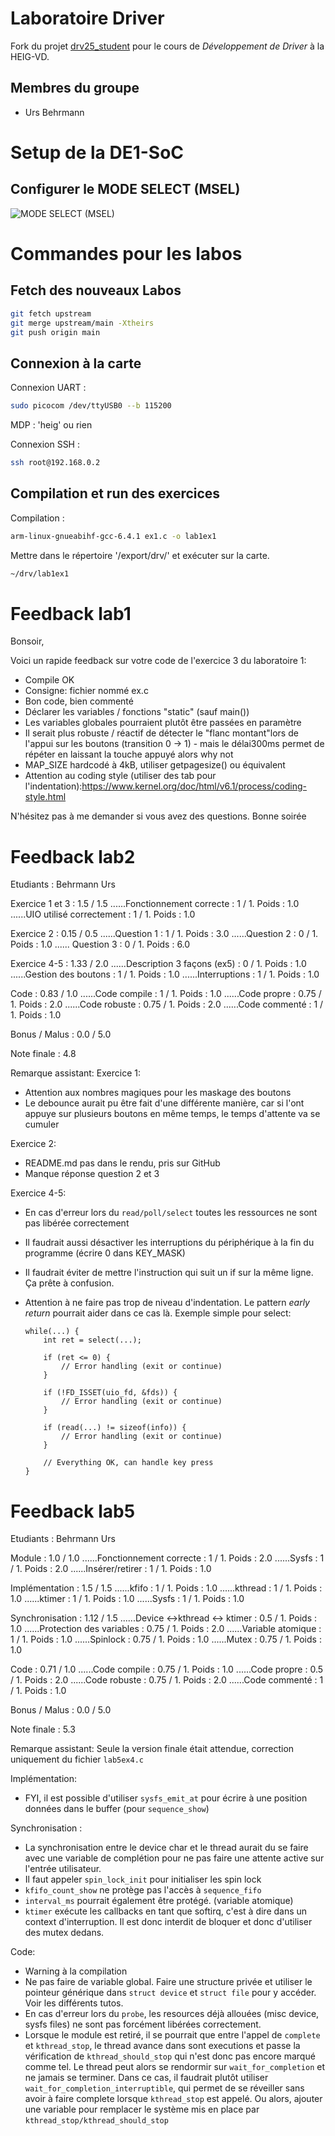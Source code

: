 # Laboratoire Driver

Fork du projet [drv25_student](https://reds-gitlab.heig-vd.ch/reds-public/drv25_student) pour le cours de *Développement de Driver* à la HEIG-VD.

## Membres du groupe

- Urs Behrmann

# Setup de la DE1-SoC

## Configurer le MODE SELECT (MSEL)

![MODE SELECT (MSEL)](/docs/_images/msel.png)

# Commandes pour les labos

## Fetch des nouveaux Labos

```bash
git fetch upstream
git merge upstream/main -Xtheirs
git push origin main
```

## Connexion à la carte

Connexion UART :

```bash
sudo picocom /dev/ttyUSB0 --b 115200
```

MDP : 'heig' ou rien

Connexion SSH :

```bash
ssh root@192.168.0.2
```

## Compilation et run des exercices

Compilation :

```bash
arm-linux-gnueabihf-gcc-6.4.1 ex1.c -o lab1ex1
```

Mettre dans le répertoire '/export/drv/' et exécuter sur la carte.

```bash
~/drv/lab1ex1
```

# Feedback lab1

Bonsoir,
 
Voici un rapide feedback sur votre code de l'exercice 3 du laboratoire 1:
- Compile OK
- Consigne: fichier nommé ex<n>.c
- Bon code, bien commenté
- Déclarer les variables / fonctions "static" (sauf main())
- Les variables globales pourraient plutôt être passées en paramètre
- Il serait plus robuste / réactif de détecter le "flanc montant"lors de l'appui sur les boutons (transition 0 -> 1) - mais le délai300ms permet de répéter en laissant la touche appuyé alors why not
- MAP_SIZE hardcodé à 4kB, utiliser getpagesize() ou équivalent
- Attention au coding style (utiliser des tab pour l'indentation):https://www.kernel.org/doc/html/v6.1/process/coding-style.html

N'hésitez pas à me demander si vous avez des questions.
Bonne soirée

# Feedback lab2

Etudiants :
Behrmann Urs


Exercice 1 et 3                  :   1.5 / 1.5
......Fonctionnement correcte    :     1 / 1.       Poids : 1.0
......UIO utilisé correctement   :     1 / 1.       Poids : 1.0

Exercice 2                       :  0.15 / 0.5
......Question 1                 :     1 / 1.       Poids : 3.0
......Question 2                 :     0 / 1.       Poids : 1.0
...... Question 3                :     0 / 1.       Poids : 6.0

Exercice 4-5                     :  1.33 / 2.0
......Description 3 façons (ex5) :     0 / 1.       Poids : 1.0
......Gestion des boutons        :     1 / 1.       Poids : 1.0
......Interruptions              :     1 / 1.       Poids : 1.0

Code                             :  0.83 / 1.0
......Code compile               :     1 / 1.       Poids : 1.0
......Code propre                :  0.75 / 1.       Poids : 2.0
......Code robuste               :  0.75 / 1.       Poids : 2.0
......Code commenté              :     1 / 1.       Poids : 1.0

Bonus / Malus                    :   0.0 / 5.0


Note finale                      : 4.8


Remarque assistant: 
Exercice 1:
  - Attention aux nombres magiques pour les maskage des boutons
  - Le debounce aurait pu être fait d'une différente manière, car si l'ont appuye sur plusieurs boutons en même temps, le temps d'attente va se cumuler

Exercice 2:
  - README.md pas dans le rendu, pris sur GitHub
  - Manque réponse question 2 et 3

Exercice 4-5:
  - En cas d'erreur lors du `read/poll/select` toutes les ressources ne sont pas libérée correctement
  - Il faudrait aussi désactiver les interruptions du périphérique à la fin du programme (écrire 0 dans KEY_MASK)
  - Il faudrait éviter de mettre l'instruction qui suit un if sur la même ligne. Ça prête à confusion.
  - Attention à ne faire pas trop de niveau d'indentation. Le pattern *early return* pourrait aider dans ce cas là. Exemple simple pour select:

    ```
    while(...) {
        int ret = select(...);
   
        if (ret <= 0) {
            // Error handling (exit or continue)
        }

        if (!FD_ISSET(uio_fd, &fds)) {
            // Error handling (exit or continue)
        }

        if (read(...) != sizeof(info)) {
            // Error handling (exit or continue)
        }

        // Everything OK, can handle key press
    }
    ```



# Feedback lab5

Etudiants :
Behrmann Urs


Module                         :   1.0 / 1.0
......Fonctionnement correcte  :     1 / 1.       Poids : 2.0
......Sysfs                    :     1 / 1.       Poids : 2.0
......Insérer/retirer          :     1 / 1.       Poids : 1.0

Implémentation                 :   1.5 / 1.5
......kfifo                    :     1 / 1.       Poids : 1.0
......kthread                  :     1 / 1.       Poids : 1.0
......ktimer                   :     1 / 1.       Poids : 1.0
......Sysfs                    :     1 / 1.       Poids : 1.0

Synchronisation                :  1.12 / 1.5
......Device ↔kthread ↔ ktimer :   0.5 / 1.       Poids : 1.0
......Protection des variables :  0.75 / 1.       Poids : 2.0
......Variable atomique        :     1 / 1.       Poids : 1.0
......Spinlock                 :  0.75 / 1.       Poids : 1.0
......Mutex                    :  0.75 / 1.       Poids : 1.0

Code                           :  0.71 / 1.0
......Code compile             :  0.75 / 1.       Poids : 1.0
......Code propre              :   0.5 / 1.       Poids : 2.0
......Code robuste             :  0.75 / 1.       Poids : 2.0
......Code commenté            :     1 / 1.       Poids : 1.0

Bonus / Malus                  :   0.0 / 5.0


Note finale                    : 5.3


Remarque assistant: 
Seule la version finale était attendue, correction uniquement du fichier `lab5ex4.c`

Implémentation:
  - FYI, il est possible d'utiliser `sysfs_emit_at` pour écrire à une position données dans le buffer (pour `sequence_show`)

Synchronisation :
  - La synchronisation entre le device char et le thread aurait du se faire avec une variable de complétion pour ne pas faire une attente active sur l'entrée utilisateur.
  - Il faut appeler `spin_lock_init` pour initialiser les spin lock
  - `kfifo_count_show` ne protège pas l'accès à `sequence_fifo`
  - `interval_ms` pourrait également être protégé. (variable atomique)
  - `ktimer` exécute les callbacks en tant que softirq, c'est à dire dans un context d'interruption. Il est donc interdit de bloquer et donc d'utiliser des mutex dedans.

Code:
  - Warning à la compilation
  - Ne pas faire de variable global. Faire une structure privée et utiliser le pointeur générique dans `struct device` et `struct file` pour y accéder. Voir les différents tutos.
  - En cas d'erreur lors du `probe`, les resources déjà allouées (misc device, sysfs files) ne sont pas forcément libérées correctement.
  - Lorsque le module est retiré, il se pourrait que entre l'appel de `complete` et `kthread_stop`, le thread avance dans sont executions et passe la vérification de `kthread_should_stop` qui n'est donc pas encore marqué comme tel. Le thread peut alors se rendormir sur `wait_for_completion` et ne jamais se terminer. Dans ce cas, il faudrait plutôt utiliser `wait_for_completion_interruptible`, qui permet de se réveiller sans avoir à faire complete lorsque `kthread_stop` est appelé. Ou alors, ajouter une variable pour remplacer le système mis en place par `kthread_stop/kthread_should_stop`
